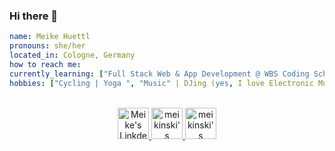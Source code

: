### Hi there 👋

```yaml
name: Meike Huettl
pronouns: she/her
located_in: Cologne, Germany
how to reach me: 
currently_learning: ["Full Stack Web & App Development @ WBS Coding School"]
hobbies: ["Cycling | Yoga ", "Music" | DJing (yes, I love Electronic Music)", "Food | Cooking"]
```


<p align="center">
<br/>
<a href="https://www.linkedin.com/in/meike-huettl-066500154/">
  <img alt="Meike's LinkdeIN" width="50px" src="https://camo.githubusercontent.com/c8a9c5b414cd812ad6a97a46c29af67239ddaeae08c41724ff7d945fb4c047e5/68747470733a2f2f6564656e742e6769746875622e696f2f537570657254696e7949636f6e732f696d616765732f7376672f6c696e6b6564696e2e737667"/>
</a>
<a href="https://twitter.com/meikinski">
  <img alt="meikinski's twitter" width="50px" src="https://camo.githubusercontent.com/35b0b8bfbd8840f35607fb56ad0a139047fd5d6e09ceb060c5c6f0a5abd1044c/68747470733a2f2f6564656e742e6769746875622e696f2f537570657254696e7949636f6e732f696d616765732f7376672f747769747465722e737667" />
</a>
<a href="https://www.instagram.com/meikinski/">
  <img alt="meikinski's instagram" width="50px" src="https://camo.githubusercontent.com/c9dacf0f25a1489fdbc6c0d2b41cda58b77fa210a13a886d6f99e027adfbd358/68747470733a2f2f6564656e742e6769746875622e696f2f537570657254696e7949636f6e732f696d616765732f7376672f696e7374616772616d2e737667" />
</a>
</p>

